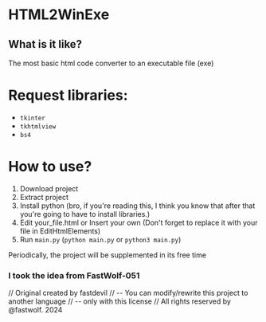 <h1>HTML2WinExe</h1>

<h2>What is it like?</h2>
The most basic html code converter to an executable file (exe)

# Request libraries:
* `tkinter`
* `tkhtmlview`
* `bs4`

# How to use?
1) Download project
2) Extract project
3) Install python (bro, if you're reading this, I think you know that after that you're going to have to install libraries.)
4) Edit your_file.html or Insert your own (Don't forget to replace it with your file in EditHtmlElements)
5) Run `main.py` (`python main.py` or `python3 main.py`)


Periodically, the project will be supplemented in its free time

<h3>I took the idea from FastWolf-051</h3>

// Original created by fastdevil
// -- You can modify/rewrite this project to another language
// -- only with this license
// All rights reserved by @fastwolf. 2024
